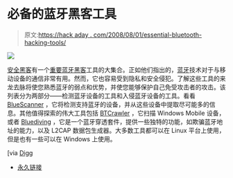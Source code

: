 # 必备的蓝牙黑客工具

> 原文:[https://hack aday . com/2008/08/01/essential-bluetooth-hacking-tools/](https://hackaday.com/2008/08/01/essential-bluetooth-hacking-tools/)

![](../Images/d2804afdb068c18fcad2133964fae596.png)

[安全黑客](http://www.security-hacks.com)有一个[重要蓝牙黑客](http://www.security-hacks.com/2007/05/25/essential-bluetooth-hacking-tools)工具的大集合。正如他们指出的，[蓝牙](http://mahalo.com/Bluetooth)技术对于与移动设备的通信非常有用。然而，它也容易受到隐私和安全侵犯。了解这些工具的来龙去脉将使您熟悉蓝牙的弱点和优势，并使您能够保护自己免受攻击者的攻击。该列表分为两部分——检测蓝牙设备的工具和入侵蓝牙设备的工具。看看 [BlueScanner](http://sourceforge.net/projects/bluescanner/) ，它将检测支持蓝牙的设备，并从这些设备中提取尽可能多的信息。其他值得探索的伟大工具包括 [BTCrawler](http://www.silentservices.de/btCrawler.html) ，它扫描 Windows Mobile 设备，或者 [Bluediving](http://sourceforge.net/project/showfiles.php?group_id=155933) ，它是一个蓝牙穿透套件，提供一些独特的功能，如欺骗蓝牙地址的能力，以及 L2CAP 数据包生成器。大多数工具都可以在 Linux 平台上使用，但是也有一些可以在 Windows 上使用。

[via [Digg](http://digg.com/security/Essential_Bluetooth_hacking_tools_5)

*   [永久链接](http://www.security-hacks.com/2007/05/25/essential-bluetooth-hacking-tools)